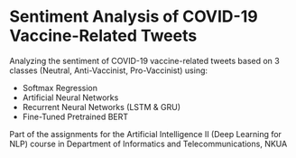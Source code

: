 # Sentiment Analysis of COVID-19 Vaccine-Related Tweets

Analyzing the sentiment of COVID-19 vaccine-related tweets based on 3 classes (Neutral, Anti-Vaccinist, Pro-Vaccinist) using:

* Softmax Regression
* Artificial Neural Networks
* Recurrent Neural Networks (LSTM & GRU)
* Fine-Tuned Pretrained BERT

Part of the assignments for the Artificial Intelligence II (Deep Learning for NLP) course in Department of Informatics and Telecommunications, NKUA
